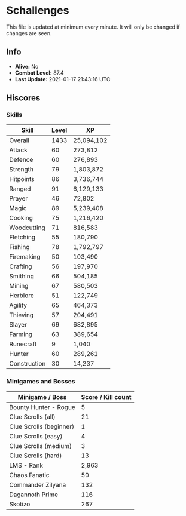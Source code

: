 # Schallenges

This file is updated at minimum every minute. It will only be changed if changes are seen.

## Info

 - **Alive:** No
 - **Combat Level:** 87.4
 - **Last Update:** 2021-01-17 21:43:16 UTC

## Hiscores

### Skills

| Skill | Level | XP |
|--|--|--|
| Overall | 1433 | 25,094,102 |
| Attack | 60 | 273,812 |
| Defence | 60 | 276,893 |
| Strength | 79 | 1,803,872 |
| Hitpoints | 86 | 3,736,744 |
| Ranged | 91 | 6,129,133 |
| Prayer | 46 | 72,802 |
| Magic | 89 | 5,239,408 |
| Cooking | 75 | 1,216,420 |
| Woodcutting | 71 | 816,583 |
| Fletching | 55 | 180,790 |
| Fishing | 78 | 1,792,797 |
| Firemaking | 50 | 103,490 |
| Crafting | 56 | 197,970 |
| Smithing | 66 | 504,185 |
| Mining | 67 | 580,503 |
| Herblore | 51 | 122,749 |
| Agility | 65 | 464,373 |
| Thieving | 57 | 204,491 |
| Slayer | 69 | 682,895 |
| Farming | 63 | 389,654 |
| Runecraft | 9 | 1,040 |
| Hunter | 60 | 289,261 |
| Construction | 30 | 14,237 |

### Minigames and Bosses

| Minigame / Boss | Score / Kill count |
|--|--|
| Bounty Hunter - Rogue | 5 |
| Clue Scrolls (all) | 21 |
| Clue Scrolls (beginner) | 1 |
| Clue Scrolls (easy) | 4 |
| Clue Scrolls (medium) | 3 |
| Clue Scrolls (hard) | 13 |
| LMS - Rank | 2,963 |
| Chaos Fanatic | 50 |
| Commander Zilyana | 132 |
| Dagannoth Prime | 116 |
| Skotizo | 267 |
